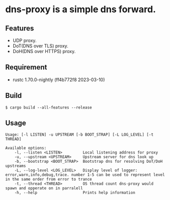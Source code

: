 # dns-proxy is a simple dns forward.

## Features

- UDP proxy.
- DoT(DNS over TLS) proxy.
- DoH(DNS over HTTPS) proxy.

## Requirement

- rustc 1.70.0-nightly (ff4b772f8 2023-03-10)

## Build

```shell
$ cargo build --all-features --release
```

## Usage

```
Usage: [-l LISTEN] -u UPSTREAM [-b BOOT_STRAP] [-L LOG_LEVEL] [-t THREAD]

Available options:
    -l, --listen <LISTEN>         Local listening address for proxy
    -u, --upstream <UPSTREAM>     Upstream server for dns look up
    -b, --bootstrap <BOOT_STRAP>  Bootstrap dns for resolving DoT/DoH upstreams
    -L, --log-level <LOG_LEVEL>   Display level of logger: error,warn,info,debug,trace. number 1-5 can be used to represent level in the same order from error to trance
    -t, --thread <THREAD>         OS thread count dns-proxy would spawn and opperate on in parralell
    -h, --help                    Prints help information
```
